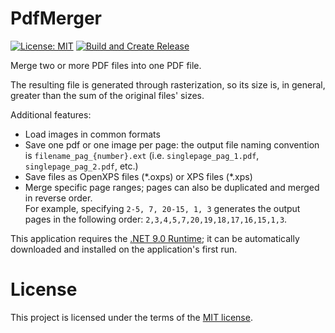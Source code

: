# PdfMerger

[![License: MIT](https://img.shields.io/badge/License-MIT-red.svg)](LICENSE.txt)
[![Build and Create Release](https://github.com/paoldev/PdfMerger/actions/workflows/dotnet_create_release.yml/badge.svg)](https://github.com/paoldev/PdfMerger/releases)

Merge two or more PDF files into one PDF file.
  
The resulting file is generated through rasterization, so its size is, in general, greater than the sum of the original files' sizes.
  
Additional features:  
* Load images in common formats
* Save one pdf or one image per page: the output file naming convention is `filename_pag_{number}.ext` (i.e. `singlepage_pag_1.pdf`, `singlepage_pag_2.pdf`, etc.)
* Save files as OpenXPS files (\*.oxps) or XPS files (\*.xps)
* Merge specific page ranges; pages can also be duplicated and merged in reverse order.  
For example, specifying `2-5, 7, 20-15, 1, 3` generates the output pages in the following order: `2,3,4,5,7,20,19,18,17,16,15,1,3`.
  
This application requires the [.NET 9.0 Runtime](https://dotnet.microsoft.com/en-us/download/dotnet/9.0); it can be automatically downloaded and installed on the application's first run.  
  
# License

This project is licensed under the terms of the [MIT license](./LICENSE.txt).
